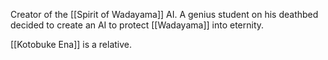 Creator of the [[Spirit of Wadayama]] AI.
A genius student on his deathbed decided to create an AI to protect [[Wadayama]] into eternity.

[[Kotobuke Ena]] is a relative.